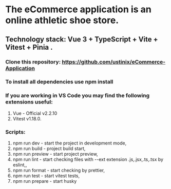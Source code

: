 # The eCommerce application is an online athletic shoe store.

## Technology stack: Vue 3 + TypeScript + Vite + Vitest + Pinia .

### Clone this repository: https://github.com/ustinix/eCommerce-Application

### To install all dependencies use npm install

### If you are working in VS Code you may find the following extensions useful:

1. Vue - Official v2.2.10
2. Vitest v1.18.0.

### Scripts:

1. npm run dev - start the project in development mode,
2. npm run build - project build start,
3. npm run preview - start project preview,
4. npm run lint - start checking files with --ext extension .js,.jsx,.ts,.tsx by eslint,,
5. npm run format - start checking by prettier,
6. npm run test - start vitest tests,
7. npm run prepare - start husky
